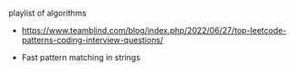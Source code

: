 playlist of algorithms

- https://www.teamblind.com/blog/index.php/2022/06/27/top-leetcode-patterns-coding-interview-questions/

- Fast pattern matching in strings 
